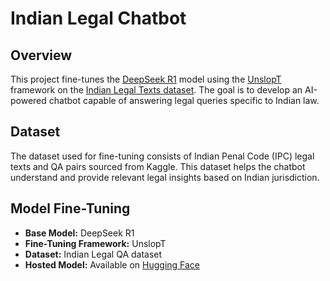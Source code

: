 # Indian Legal Chatbot

## Overview
This project fine-tunes the [DeepSeek R1](https://huggingface.co/deepseek-ai/deepseek-llm) model using the [UnslopT](https://github.com/UnslopT/unslopt) framework on the [Indian Legal Texts dataset](https://www.kaggle.com/datasets/akshatgupta7/llm-fine-tuning-dataset-of-indian-legal-texts). The goal is to develop an AI-powered chatbot capable of answering legal queries specific to Indian law.

## Dataset
The dataset used for fine-tuning consists of Indian Penal Code (IPC) legal texts and QA pairs sourced from Kaggle. This dataset helps the chatbot understand and provide relevant legal insights based on Indian jurisdiction.

## Model Fine-Tuning
- **Base Model:** DeepSeek R1
- **Fine-Tuning Framework:** UnslopT
- **Dataset:** Indian Legal QA dataset
- **Hosted Model:** Available on [Hugging Face](https://huggingface.co/devl-8980-sn/india_legal_QA_deepseek)


